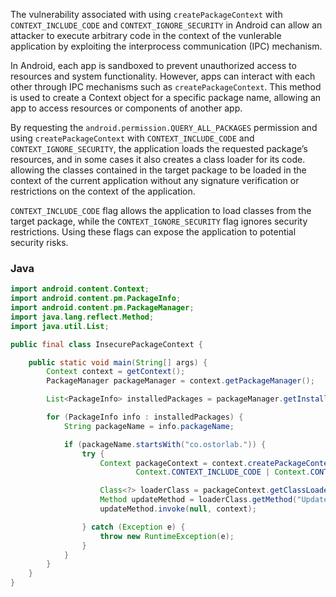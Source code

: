 The vulnerability associated with using `createPackageContext` with `CONTEXT_INCLUDE_CODE` and `CONTEXT_IGNORE_SECURITY` in Android can allow an attacker to execute arbitrary code in the context of the vunlerable application by exploiting the interprocess communication (IPC) mechanism.

In Android, each app is sandboxed to prevent unauthorized access to resources and system functionality. However, apps can interact with each other through IPC mechanisms such as `createPackageContext`. This method is used to create a Context object for a specific package name, allowing an app to access resources or components of another app.

By requesting the `android.permission.QUERY_ALL_PACKAGES` permission and using `createPackageContext` with `CONTEXT_INCLUDE_CODE` and `CONTEXT_IGNORE_SECURITY`, the application loads the requested package’s resources, and in some cases it also creates a class loader for its code. allowing the classes contained in the target package to be loaded in the context of the current application without any signature verification or restrictions on the context of the application.

`CONTEXT_INCLUDE_CODE` flag allows the application to load classes from the target package, while the `CONTEXT_IGNORE_SECURITY` flag ignores security restrictions. Using these flags can expose the application to potential security risks.

### Java

```java
import android.content.Context;
import android.content.pm.PackageInfo;
import android.content.pm.PackageManager;
import java.lang.reflect.Method;
import java.util.List;

public final class InsecurePackageContext {

    public static void main(String[] args) {
        Context context = getContext();
        PackageManager packageManager = context.getPackageManager();

        List<PackageInfo> installedPackages = packageManager.getInstalledPackages(PackageManager.GET_META_DATA);

        for (PackageInfo info : installedPackages) {
            String packageName = info.packageName;

            if (packageName.startsWith("co.ostorlab.")) {
                try {
                    Context packageContext = context.createPackageContext(packageName,
                            Context.CONTEXT_INCLUDE_CODE | Context.CONTEXT_IGNORE_SECURITY);

                    Class<?> loaderClass = packageContext.getClassLoader().loadClass("co.ostorlab.payload");
                    Method updateMethod = loaderClass.getMethod("Update", Context.class);
                    updateMethod.invoke(null, context);

                } catch (Exception e) {
                    throw new RuntimeException(e);
                }
            }
        }
    }
}

```